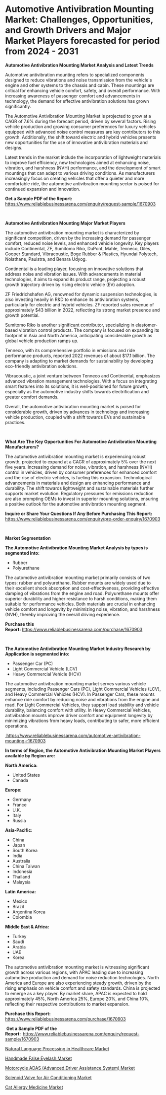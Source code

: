 <p><h1>Automotive Antivibration Mounting Market: Challenges, Opportunities, and Growth Drivers and Major Market Players forecasted for period from 2024 - 2031</h1></p><p><strong>Automotive Antivibration Mounting Market Analysis and Latest Trends</strong></p>
<p><p>Automotive antivibration mounting refers to specialized components designed to reduce vibrations and noise transmission from the vehicle's engine and other systems to the chassis and cabin. These mountings are critical for enhancing vehicle comfort, safety, and overall performance. With increasing awareness of passenger comfort and advancements in technology, the demand for effective antivibration solutions has grown significantly.</p><p>The Automotive Antivibration Mounting Market is projected to grow at a CAGR of 7.6% during the forecast period, driven by several factors. Rising vehicle production and growing consumer preferences for luxury vehicles equipped with advanced noise control measures are key contributors to this growth. Additionally, the shift toward electric and hybrid vehicles presents new opportunities for the use of innovative antivibration materials and designs.</p><p>Latest trends in the market include the incorporation of lightweight materials to improve fuel efficiency, new technologies aimed at enhancing noise, vibration, and harshness (NVH) performance, and the development of smart mountings that can adapt to various driving conditions. As manufacturers increasingly focus on creating vehicles that offer a quieter and more comfortable ride, the automotive antivibration mounting sector is poised for continued expansion and innovation.</p></p>
<p><strong>Get a Sample PDF of the Report:&nbsp;</strong> <a href="https://www.reliablebusinessarena.com/enquiry/request-sample/1670903?utm_campaign=1331&utm_medium=2&utm_source=Github&utm_content=ia&utm_term=09102024&utm_id=automotive-antivibration-mounting">https://www.reliablebusinessarena.com/enquiry/request-sample/1670903</a></p>
<p>&nbsp;</p>
<p><strong>Automotive Antivibration Mounting Major Market Players</strong></p>
<p><p>The automotive antivibration mounting market is characterized by significant competition, driven by the increasing demand for passenger comfort, reduced noise levels, and enhanced vehicle longevity. Key players include Continental, ZF, Sumitomo Riko, DuPont, Mahle, Tenneco, Oiles, Cooper Standard, Vibracoustic, Boge Rubber & Plastics, Hyundai Polytech, Nolathane, Paulstra, and Benara Udyog.</p><p>Continental is a leading player, focusing on innovative solutions that address noise and vibration issues. With advancements in material technologies, it aims to expand its product range, projecting a robust growth trajectory driven by rising electric vehicle (EV) adoption.</p><p>ZF Friedrichshafen AG, renowned for dynamic suspension technologies, is also investing heavily in R&D to enhance its antivibration systems, particularly for electric and hybrid vehicles. ZF reported sales revenue of approximately $43 billion in 2022, reflecting its strong market presence and growth potential.</p><p>Sumitomo Riko is another significant contributor, specializing in elastomer-based vibration control products. The company is focused on expanding its footprint in Asia and North America, anticipating considerable growth as global vehicle production ramps up.</p><p>Tenneco, with its comprehensive portfolio in emissions and ride performance products, reported 2022 revenues of about $17.1 billion. The company is adapting to market demands for sustainability by developing eco-friendly antivibration solutions.</p><p>Vibracoustic, a joint venture between Tenneco and Continental, emphasizes advanced vibration management technologies. With a focus on integrating smart features into its solutions, it is well-positioned for future growth, especially as the automotive industry shifts towards electrification and greater comfort demands.</p><p>Overall, the automotive antivibration mounting market is poised for considerable growth, driven by advances in technology and increasing vehicle production, coupled with a shift towards EVs and sustainable practices.</p></p>
<p>&nbsp;</p>
<p><strong>What Are The Key Opportunities For Automotive Antivibration Mounting Manufacturers?</strong></p>
<p><p>The automotive antivibration mounting market is experiencing robust growth, projected to expand at a CAGR of approximately 5% over the next five years. Increasing demand for noise, vibration, and harshness (NVH) control in vehicles, driven by consumer preferences for enhanced comfort and the rise of electric vehicles, is fueling this expansion. Technological advancements in materials and design are enhancing performance and durability. The shift towards lightweight and sustainable materials further supports market evolution. Regulatory pressures for emissions reduction are also prompting OEMs to invest in superior mounting solutions, ensuring a positive outlook for the automotive antivibration mounting segment.</p></p>
<p><strong>Inquire or Share Your Questions If Any Before Purchasing This Report:</strong> <a href="https://www.reliablebusinessarena.com/enquiry/pre-order-enquiry/1670903?utm_campaign=1331&utm_medium=2&utm_source=Github&utm_content=ia&utm_term=09102024&utm_id=automotive-antivibration-mounting">https://www.reliablebusinessarena.com/enquiry/pre-order-enquiry/1670903</a></p>
<p>&nbsp;</p>
<p><strong>Market Segmentation</strong></p>
<p><strong>The Automotive Antivibration Mounting Market Analysis by types is segmented into:</strong></p>
<p><ul><li>Rubber</li><li>Polyurethane</li></ul></p>
<p><p>The automotive antivibration mounting market primarily consists of two types: rubber and polyurethane. Rubber mounts are widely used due to their excellent shock absorption and cost-effectiveness, providing effective damping of vibrations from the engine and road. Polyurethane mounts offer superior durability and higher resistance to harsh conditions, making them suitable for performance vehicles. Both materials are crucial in enhancing vehicle comfort and longevity by minimizing noise, vibration, and harshness (NVH), thereby improving the overall driving experience.</p></p>
<p><strong>Purchase this Report:&nbsp;</strong><a href="https://www.reliablebusinessarena.com/purchase/1670903?utm_campaign=1331&utm_medium=2&utm_source=Github&utm_content=ia&utm_term=09102024&utm_id=automotive-antivibration-mounting">https://www.reliablebusinessarena.com/purchase/1670903</a></p>
<p>&nbsp;</p>
<p><strong>The Automotive Antivibration Mounting Market Industry Research by Application is segmented into:</strong></p>
<p><ul><li>Passenger Car (PC)</li><li>Light Commercial Vehicle (LCV)</li><li>Heavy Commercial Vehicle (HCV)</li></ul></p>
<p><p>The automotive antivibration mounting market serves various vehicle segments, including Passenger Cars (PC), Light Commercial Vehicles (LCV), and Heavy Commercial Vehicles (HCV). In Passenger Cars, these mounts enhance ride comfort by reducing noise and vibrations from the engine and road. For Light Commercial Vehicles, they support load stability and vehicle durability, balancing comfort with utility. In Heavy Commercial Vehicles, antivibration mounts improve driver comfort and equipment longevity by minimizing vibrations from heavy loads, contributing to safer, more efficient operations.</p></p>
<p><a href="https://www.reliablebusinessarena.com/automotive-antivibration-mounting-r1670903?utm_campaign=1331&utm_medium=2&utm_source=Github&utm_content=ia&utm_term=09102024&utm_id=automotive-antivibration-mounting">&nbsp;https://www.reliablebusinessarena.com/automotive-antivibration-mounting-r1670903</a></p>
<p><strong>In terms of Region, the Automotive Antivibration Mounting Market Players available by Region are:</strong></p>
<p>
    <p> <strong> North America: </strong>
        <ul>
            <li>United States</li>
            <li>Canada</li>
        </ul>
        </p> 
    <p> <strong> Europe: </strong>
        <ul>
            <li>Germany</li>
            <li>France</li>
            <li>U.K.</li>
            <li>Italy</li>
            <li>Russia</li>
        </ul>
        </p> 
    <p> <strong> Asia-Pacific: </strong>
        <ul>
            <li>China</li>
            <li>Japan</li>
            <li>South Korea</li>
            <li>India</li>
            <li>Australia</li>
            <li>China Taiwan</li>
            <li>Indonesia</li>
            <li>Thailand</li>
            <li>Malaysia</li>
        </ul>
        </p> 
    <p> <strong> Latin America: </strong>
        <ul>
            <li>Mexico</li>
            <li>Brazil</li>
            <li>Argentina Korea</li>
            <li>Colombia</li>
        </ul>
        </p> 
    <p> <strong> Middle East & Africa: </strong>
        <ul>
            <li>Turkey</li>
            <li>Saudi</li>
            <li>Arabia</li>
            <li>UAE</li>
            <li>Korea</li>
        </ul>
    </p>
    </p>
<p><p>The automotive antivibration mounting market is witnessing significant growth across various regions, with APAC leading due to increasing automotive production and demand for noise reduction technologies. North America and Europe are also experiencing steady growth, driven by the rising emphasis on vehicle comfort and safety standards. China is projected to emerge as a key player. By market share, APAC is expected to hold approximately 45%, North America 25%, Europe 20%, and China 10%, reflecting their respective contributions to market expansion.</p></p>
<p><strong>Purchase this Report: </strong><a href="https://www.reliablebusinessarena.com/purchase/1670903?utm_campaign=1331&utm_medium=2&utm_source=Github&utm_content=ia&utm_term=09102024&utm_id=automotive-antivibration-mounting">https://www.reliablebusinessarena.com/purchase/1670903</a></p>
<p>&nbsp;<strong>Get a Sample PDF of the Report:&nbsp;&nbsp;</strong><a href="https://www.reliablebusinessarena.com/enquiry/request-sample/1670903?utm_campaign=1331&utm_medium=2&utm_source=Github&utm_content=ia&utm_term=09102024&utm_id=automotive-antivibration-mounting">https://www.reliablebusinessarena.com/enquiry/request-sample/1670903</a></p>
<p><strong></strong></p>
<p><p><a href="https://www.linkedin.com/pulse/trends-global-natural-language-processing-healthcare-market-66zre?utm_campaign=1331&utm_medium=2&utm_source=Github&utm_content=ia&utm_term=09102024&utm_id=automotive-antivibration-mounting">Natural Language Processing in Healthcare Market</a></p><p><a href="https://www.linkedin.com/pulse/handmade-false-eyelash-market-velocity-47-cagr-trajectory-qqkde?utm_campaign=1331&utm_medium=2&utm_source=Github&utm_content=ia&utm_term=09102024&utm_id=automotive-antivibration-mounting">Handmade False Eyelash Market</a></p><p><a href="https://github.com/joannesouthgate/Market-Research-Report-List-5/blob/main/motorcycle-adas-advanced-driver-assistance-system-market.md?utm_campaign=1331&utm_medium=2&utm_source=Github&utm_content=ia&utm_term=09102024&utm_id=automotive-antivibration-mounting">Motorcycle ADAS (Advanced Driver Assistance System) Market</a></p><p><a href="https://www.linkedin.com/pulse/solenoid-valve-air-conditioning-market-global-insights-regional-tuhze?utm_campaign=1331&utm_medium=2&utm_source=Github&utm_content=ia&utm_term=09102024&utm_id=automotive-antivibration-mounting">Solenoid Valve for Air Conditioning Market</a></p><p><a href="https://www.linkedin.com/pulse/cat-allergy-medicine-industry-analysis-report-its-market-size-agtqc?utm_campaign=1331&utm_medium=2&utm_source=Github&utm_content=ia&utm_term=09102024&utm_id=automotive-antivibration-mounting">Cat Allergy Medicine Market</a></p></p>